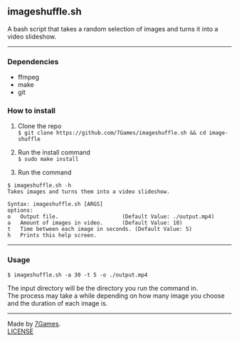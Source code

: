 ## imageshuffle.sh

A bash script that takes a random selection of images and turns it into a video slideshow.

---------
### Dependencies
- ffmpeg
- make
- git

### How to install
1) Clone the repo<br>
`$ git clone https://github.com/7Games/imageshuffle.sh && cd image-shuffle`


2) Run the install command<br>
`$ sudo make install`


3) Run the command
```
$ imageshuffle.sh -h
Takes images and turns them into a video slideshow.

Syntax: imageshuffle.sh [ARGS]
options:
o   Output file.               		(Default Value: ./output.mp4)
a   Amount of images in video. 		(Default Value: 10)
t   Time between each image in seconds.	(Default Value: 5)
h   Prints this help screen.
```
---------

### Usage
`$ imageshuffle.sh -a 30 -t 5 -o ./output.mp4`

The input directory will be the directory you run the command in.<br>
The process may take a while depending on how many image you choose and the duration of each image is.

---------

Made by [7Games](https://sevengames.xyz).<br>
[LICENSE](https://github.com/7Games/image-shuffle/blob/main/LICENSE)

